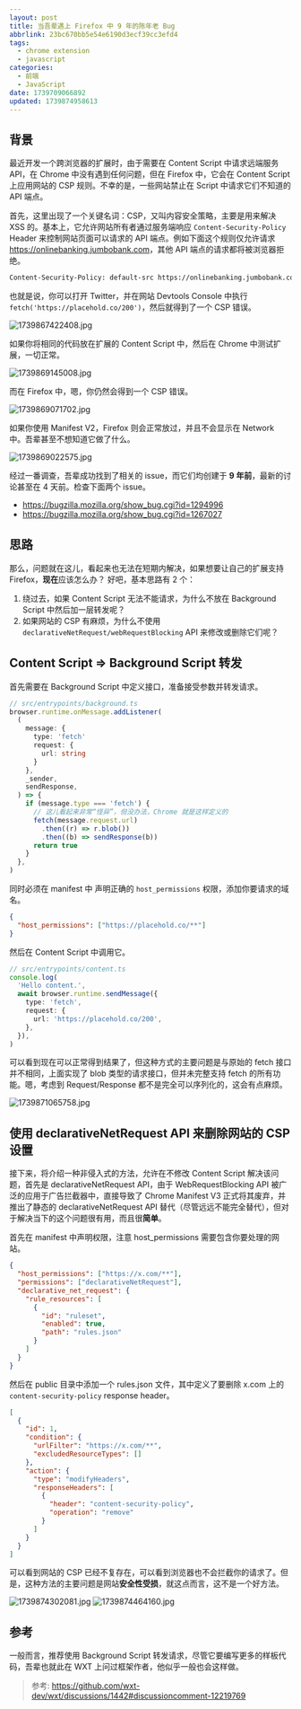 ```yaml
---
layout: post
title: 当吾辈遇上 Firefox 中 9 年的陈年老 Bug
abbrlink: 23bc670bb5e54e6190d3ecf39cc3efd4
tags:
  - chrome extension
  - javascript
categories:
  - 前端
  - JavaScript
date: 1739709066892
updated: 1739874958613
---
```


## 背景

最近开发一个跨浏览器的扩展时，由于需要在 Content Script 中请求远端服务 API，在 Chrome 中没有遇到任何问题，但在 Firefox 中，它会在 Content Script 上应用网站的 CSP 规则。不幸的是，一些网站禁止在 Script 中请求它们不知道的 API 端点。

首先，这里出现了一个关键名词：CSP，又叫内容安全策略，主要是用来解决 XSS 的。基本上，它允许网站所有者通过服务端响应 `Content-Security-Policy` Header 来控制网站页面可以请求的 API 端点。例如下面这个规则仅允许请求 <https://onlinebanking.jumbobank.com>，其他 API 端点的请求都将被浏览器拒绝。

```sh
Content-Security-Policy: default-src https://onlinebanking.jumbobank.com
```

也就是说，你可以打开 Twitter，并在网站 Devtools Console 中执行 `fetch('https://placehold.co/200')`，然后就得到了一个 CSP 错误。

![1739867422408.jpg](/resources/aa68ef087c2044e4a1fafb077f962576.jpg)

如果你将相同的代码放在扩展的 Content Script 中，然后在 Chrome 中测试扩展，一切正常。

![1739869145008.jpg](/resources/35f3fb6bbe5f4544924dc23d1bf348dc.jpg)

而在 Firefox 中，嗯，你仍然会得到一个 CSP 错误。

![1739869071702.jpg](/resources/838110e1f6aa47a5be7000f7741af8f4.jpg)

如果你使用 Manifest V2，Firefox 则会正常放过，并且不会显示在 Network 中。吾辈甚至不想知道它做了什么。

![1739869022575.jpg](/resources/e8e313f472d54336819881927ecfc82c.jpg)

经过一番调查，吾辈成功找到了相关的 issue，而它们均创建于 **9 年前**，最新的讨论甚至在 4 天前。检查下面两个 issue。

- <https://bugzilla.mozilla.org/show_bug.cgi?id=1294996>
- <https://bugzilla.mozilla.org/show_bug.cgi?id=1267027>

## 思路

那么，问题就在这儿，看起来也无法在短期内解决，如果想要让自己的扩展支持 Firefox，**现在**应该怎么办？
好吧，基本思路有 2 个：

1. 绕过去，如果 Content Script 无法不能请求，为什么不放在 Background Script 中然后加一层转发呢？
2. 如果网站的 CSP 有麻烦，为什么不使用 `declarativeNetRequest/webRequestBlocking` API 来修改或删除它们呢？

## Content Script => Background Script 转发

首先需要在 Background Script 中定义接口，准备接受参数并转发请求。

```ts
// src/entrypoints/background.ts
browser.runtime.onMessage.addListener(
  (
    message: {
      type: 'fetch'
      request: {
        url: string
      }
    },
    _sender,
    sendResponse,
  ) => {
    if (message.type === 'fetch') {
      // 这儿看起来非常“怪异”，但没办法，Chrome 就是这样定义的
      fetch(message.request.url)
        .then((r) => r.blob())
        .then((b) => sendResponse(b))
      return true
    }
  },
)
```

同时必须在 manifest 中 声明正确的 `host_permissions` 权限，添加你要请求的域名。

```json
{
  "host_permissions": ["https://placehold.co/**"]
}
```

然后在 Content Script 中调用它。

```ts
// src/entrypoints/content.ts
console.log(
  'Hello content.',
  await browser.runtime.sendMessage({
    type: 'fetch',
    request: {
      url: 'https://placehold.co/200',
    },
  }),
)
```

可以看到现在可以正常得到结果了，但这种方式的主要问题是与原始的 fetch 接口并不相同，上面实现了 blob 类型的请求接口，但并未完整支持 fetch 的所有功能。嗯，考虑到 Request/Response 都不是完全可以序列化的，这会有点麻烦。

![1739871065758.jpg](/resources/9e5821446ec24c8cbd0584cf1e55940f.jpg)

## 使用 declarativeNetRequest API 来删除网站的 CSP 设置

接下来，将介绍一种非侵入式的方法，允许在不修改 Content Script 解决该问题，首先是 declarativeNetRequest API，由于 WebRequestBlocking API 被广泛的应用于广告拦截器中，直接导致了 Chrome Manifest V3 正式将其废弃，并推出了静态的 declarativeNetRequest API 替代（尽管远远不能完全替代），但对于解决当下的这个问题很有用，而且很**简单**。

首先在 manifest 中声明权限，注意 host\_permissions 需要包含你要处理的网站。

```json
{
  "host_permissions": ["https://x.com/**"],
  "permissions": ["declarativeNetRequest"],
  "declarative_net_request": {
    "rule_resources": [
      {
        "id": "ruleset",
        "enabled": true,
        "path": "rules.json"
      }
    ]
  }
}
```

然后在 public 目录中添加一个 rules.json 文件，其中定义了要删除 x.com 上的 `content-security-policy` response header。

```json
[
  {
    "id": 1,
    "condition": {
      "urlFilter": "https://x.com/**",
      "excludedResourceTypes": []
    },
    "action": {
      "type": "modifyHeaders",
      "responseHeaders": [
        {
          "header": "content-security-policy",
          "operation": "remove"
        }
      ]
    }
  }
]
```

可以看到网站的 CSP 已经不复存在，可以看到浏览器也不会拦截你的请求了。但是，这种方法的主要问题是网站**安全性受损**，就这点而言，这不是一个好方法。

![1739874302081.jpg](/resources/a755bf5409d74659acb60429cce6aa01.jpg)
![1739874464160.jpg](/resources/7db3f4599d22490cbabed9167d45e764.jpg)

## 参考

一般而言，推荐使用 Background Script 转发请求，尽管它要编写更多的样板代码，吾辈也就此在 WXT 上问过框架作者，他似乎一般也会这样做。

> 参考: <https://github.com/wxt-dev/wxt/discussions/1442#discussioncomment-12219769>
